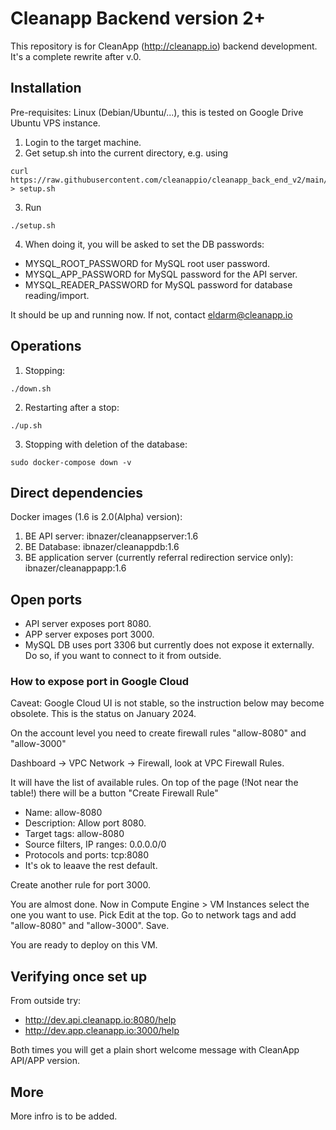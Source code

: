 # Cleanapp Backend version 2+

This repository is for CleanApp (http://cleanapp.io) backend development.
It's a complete rewrite after v.0.

## Installation

Pre-requisites: Linux (Debian/Ubuntu/...), this is tested on Google Drive Ubuntu VPS instance.

1. Login to the target machine.
2. Get setup.sh into the current directory, e.g. using
```shell
curl https://raw.githubusercontent.com/cleanappio/cleanapp_back_end_v2/main/setup/setup.sh > setup.sh
```
3. Run
```
./setup.sh
```
4. When doing it, you will be asked to set the DB passwords:

* MYSQL_ROOT_PASSWORD for MySQL root user password.
* MYSQL_APP_PASSWORD for MySQL password for the API server.
* MYSQL_READER_PASSWORD for MySQL password for database reading/import.

It should be up and running now. If not, contact eldarm@cleanapp.io

## Operations

1. Stopping:
```
./down.sh
```
2. Restarting after a stop:
```
./up.sh
```
3. Stopping with deletion of the database:
```
sudo docker-compose down -v
```

## Direct dependencies

Docker images (1.6 is 2.0(Alpha) version):
1. BE API server: ibnazer/cleanappserver:1.6
2. BE Database: ibnazer/cleanappdb:1.6
3. BE application server (currently referral redirection service only): ibnazer/cleanappapp:1.6

## Open ports

* API server exposes port 8080.
* APP server exposes port 3000.
* MySQL DB uses port 3306 but currently does not expose it externally. Do so,
if you want to connect to it from outside.

### How to expose port in Google Cloud

Caveat: Google Cloud UI is not stable, so the instruction below may become obsolete. This is the status on January 2024.

On the account level you need to create firewall rules "allow-8080" and "allow-3000"

Dashboard -> VPC Network -> Firewall, look at VPC Firewall Rules.

It will have the list of available rules.
On top of the page (!Not near the table!) there will be a button "Create Firewall Rule"

- Name: allow-8080
- Description: Allow port 8080.
- Target tags: allow-8080
- Source filters, IP ranges: 0.0.0.0/0
- Protocols and ports: tcp:8080
- It's ok to leaave the rest default.

Create another rule for port 3000.

You are almost done. Now in Compute Engine > VM Instances select the one you want to use. Pick Edit at the top. Go to network tags and add "allow-8080" and "allow-3000". Save. 

You are ready to deploy on this VM.

## Verifying once set up

From outside try:
- http://dev.api.cleanapp.io:8080/help
- http://dev.app.cleanapp.io:3000/help

Both times you will get a plain short welcome message with CleanApp API/APP version. 

## More

More infro is to be added.

